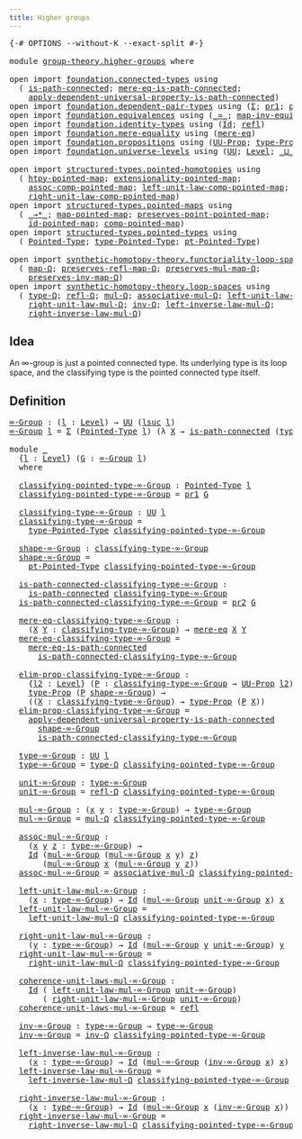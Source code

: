 ```yaml
---
title: Higher groups
---
```


<pre class="Agda"><a id="39" class="Symbol">{-#</a> <a id="43" class="Keyword">OPTIONS</a> <a id="51" class="Pragma">--without-K</a> <a id="63" class="Pragma">--exact-split</a> <a id="77" class="Symbol">#-}</a>

<a id="82" class="Keyword">module</a> <a id="89" href="group-theory.higher-groups.html" class="Module">group-theory.higher-groups</a> <a id="116" class="Keyword">where</a>

<a id="123" class="Keyword">open</a> <a id="128" class="Keyword">import</a> <a id="135" href="foundation.connected-types.html" class="Module">foundation.connected-types</a> <a id="162" class="Keyword">using</a>
  <a id="170" class="Symbol">(</a> <a id="172" href="foundation.connected-types.html#1757" class="Function">is-path-connected</a><a id="189" class="Symbol">;</a> <a id="191" href="foundation.connected-types.html#2146" class="Function">mere-eq-is-path-connected</a><a id="216" class="Symbol">;</a>
    <a id="222" href="foundation.connected-types.html#3839" class="Function">apply-dependent-universal-property-is-path-connected</a><a id="274" class="Symbol">)</a>
<a id="276" class="Keyword">open</a> <a id="281" class="Keyword">import</a> <a id="288" href="foundation.dependent-pair-types.html" class="Module">foundation.dependent-pair-types</a> <a id="320" class="Keyword">using</a> <a id="326" class="Symbol">(</a><a id="327" href="foundation-core.dependent-pair-types.html#515" class="Record">Σ</a><a id="328" class="Symbol">;</a> <a id="330" href="foundation-core.dependent-pair-types.html#605" class="Field">pr1</a><a id="333" class="Symbol">;</a> <a id="335" href="foundation-core.dependent-pair-types.html#617" class="Field">pr2</a><a id="338" class="Symbol">)</a>
<a id="340" class="Keyword">open</a> <a id="345" class="Keyword">import</a> <a id="352" href="foundation.equivalences.html" class="Module">foundation.equivalences</a> <a id="376" class="Keyword">using</a> <a id="382" class="Symbol">(</a><a id="383" href="foundation-core.equivalences.html#1621" class="Function Operator">_≃_</a><a id="386" class="Symbol">;</a> <a id="388" href="foundation-core.equivalences.html#5036" class="Function">map-inv-equiv</a><a id="401" class="Symbol">)</a>
<a id="403" class="Keyword">open</a> <a id="408" class="Keyword">import</a> <a id="415" href="foundation.identity-types.html" class="Module">foundation.identity-types</a> <a id="441" class="Keyword">using</a> <a id="447" class="Symbol">(</a><a id="448" href="foundation-core.identity-types.html#1767" class="Datatype">Id</a><a id="450" class="Symbol">;</a> <a id="452" href="foundation-core.identity-types.html#1820" class="InductiveConstructor">refl</a><a id="456" class="Symbol">)</a>
<a id="458" class="Keyword">open</a> <a id="463" class="Keyword">import</a> <a id="470" href="foundation.mere-equality.html" class="Module">foundation.mere-equality</a> <a id="495" class="Keyword">using</a> <a id="501" class="Symbol">(</a><a id="502" href="foundation.mere-equality.html#1109" class="Function">mere-eq</a><a id="509" class="Symbol">)</a>
<a id="511" class="Keyword">open</a> <a id="516" class="Keyword">import</a> <a id="523" href="foundation.propositions.html" class="Module">foundation.propositions</a> <a id="547" class="Keyword">using</a> <a id="553" class="Symbol">(</a><a id="554" href="foundation-core.propositions.html#1393" class="Function">UU-Prop</a><a id="561" class="Symbol">;</a> <a id="563" href="foundation-core.propositions.html#1495" class="Function">type-Prop</a><a id="572" class="Symbol">)</a>
<a id="574" class="Keyword">open</a> <a id="579" class="Keyword">import</a> <a id="586" href="foundation.universe-levels.html" class="Module">foundation.universe-levels</a> <a id="613" class="Keyword">using</a> <a id="619" class="Symbol">(</a><a id="620" href="foundation-core.universe-levels.html#235" class="Primitive">UU</a><a id="622" class="Symbol">;</a> <a id="624" href="Agda.Primitive.html#597" class="Postulate">Level</a><a id="629" class="Symbol">;</a> <a id="631" href="Agda.Primitive.html#810" class="Primitive Operator">_⊔_</a><a id="634" class="Symbol">;</a> <a id="636" href="Agda.Primitive.html#780" class="Primitive">lsuc</a><a id="640" class="Symbol">)</a>

<a id="643" class="Keyword">open</a> <a id="648" class="Keyword">import</a> <a id="655" href="structured-types.pointed-homotopies.html" class="Module">structured-types.pointed-homotopies</a> <a id="691" class="Keyword">using</a>
  <a id="699" class="Symbol">(</a> <a id="701" href="structured-types.pointed-homotopies.html#2941" class="Function">htpy-pointed-map</a><a id="717" class="Symbol">;</a> <a id="719" href="structured-types.pointed-homotopies.html#3058" class="Function">extensionality-pointed-map</a><a id="745" class="Symbol">;</a>
    <a id="751" href="structured-types.pointed-homotopies.html#4119" class="Function">assoc-comp-pointed-map</a><a id="773" class="Symbol">;</a> <a id="775" href="structured-types.pointed-homotopies.html#3507" class="Function">left-unit-law-comp-pointed-map</a><a id="805" class="Symbol">;</a>
    <a id="811" href="structured-types.pointed-homotopies.html#3874" class="Function">right-unit-law-comp-pointed-map</a><a id="842" class="Symbol">)</a>
<a id="844" class="Keyword">open</a> <a id="849" class="Keyword">import</a> <a id="856" href="structured-types.pointed-maps.html" class="Module">structured-types.pointed-maps</a> <a id="886" class="Keyword">using</a>
  <a id="894" class="Symbol">(</a> <a id="896" href="structured-types.pointed-maps.html#968" class="Function Operator">_→*_</a><a id="900" class="Symbol">;</a> <a id="902" href="structured-types.pointed-maps.html#1528" class="Function">map-pointed-map</a><a id="917" class="Symbol">;</a> <a id="919" href="structured-types.pointed-maps.html#1628" class="Function">preserves-point-pointed-map</a><a id="946" class="Symbol">;</a>
    <a id="952" href="structured-types.pointed-maps.html#3529" class="Function">id-pointed-map</a><a id="966" class="Symbol">;</a> <a id="968" href="structured-types.pointed-maps.html#3204" class="Function">comp-pointed-map</a><a id="984" class="Symbol">)</a>
<a id="986" class="Keyword">open</a> <a id="991" class="Keyword">import</a> <a id="998" href="structured-types.pointed-types.html" class="Module">structured-types.pointed-types</a> <a id="1029" class="Keyword">using</a>
  <a id="1037" class="Symbol">(</a> <a id="1039" href="structured-types.pointed-types.html#383" class="Function">Pointed-Type</a><a id="1051" class="Symbol">;</a> <a id="1053" href="structured-types.pointed-types.html#518" class="Function">type-Pointed-Type</a><a id="1070" class="Symbol">;</a> <a id="1072" href="structured-types.pointed-types.html#576" class="Function">pt-Pointed-Type</a><a id="1087" class="Symbol">)</a>

<a id="1090" class="Keyword">open</a> <a id="1095" class="Keyword">import</a> <a id="1102" href="synthetic-homotopy-theory.functoriality-loop-spaces.html" class="Module">synthetic-homotopy-theory.functoriality-loop-spaces</a> <a id="1154" class="Keyword">using</a>
  <a id="1162" class="Symbol">(</a> <a id="1164" href="synthetic-homotopy-theory.functoriality-loop-spaces.html#1184" class="Function">map-Ω</a><a id="1169" class="Symbol">;</a> <a id="1171" href="synthetic-homotopy-theory.functoriality-loop-spaces.html#1324" class="Function">preserves-refl-map-Ω</a><a id="1191" class="Symbol">;</a> <a id="1193" href="synthetic-homotopy-theory.functoriality-loop-spaces.html#1504" class="Function">preserves-mul-map-Ω</a><a id="1212" class="Symbol">;</a>
    <a id="1218" href="synthetic-homotopy-theory.functoriality-loop-spaces.html#1894" class="Function">preserves-inv-map-Ω</a><a id="1237" class="Symbol">)</a>
<a id="1239" class="Keyword">open</a> <a id="1244" class="Keyword">import</a> <a id="1251" href="synthetic-homotopy-theory.loop-spaces.html" class="Module">synthetic-homotopy-theory.loop-spaces</a> <a id="1289" class="Keyword">using</a>
  <a id="1297" class="Symbol">(</a> <a id="1299" href="synthetic-homotopy-theory.loop-spaces.html#1115" class="Function">type-Ω</a><a id="1305" class="Symbol">;</a> <a id="1307" href="synthetic-homotopy-theory.loop-spaces.html#1186" class="Function">refl-Ω</a><a id="1313" class="Symbol">;</a> <a id="1315" href="synthetic-homotopy-theory.loop-spaces.html#1376" class="Function">mul-Ω</a><a id="1320" class="Symbol">;</a> <a id="1322" href="synthetic-homotopy-theory.loop-spaces.html#2799" class="Function">associative-mul-Ω</a><a id="1339" class="Symbol">;</a> <a id="1341" href="synthetic-homotopy-theory.loop-spaces.html#1626" class="Function">left-unit-law-mul-Ω</a><a id="1360" class="Symbol">;</a>
    <a id="1366" href="synthetic-homotopy-theory.loop-spaces.html#1736" class="Function">right-unit-law-mul-Ω</a><a id="1386" class="Symbol">;</a> <a id="1388" href="synthetic-homotopy-theory.loop-spaces.html#2257" class="Function">inv-Ω</a><a id="1393" class="Symbol">;</a> <a id="1395" href="synthetic-homotopy-theory.loop-spaces.html#2302" class="Function">left-inverse-law-mul-Ω</a><a id="1417" class="Symbol">;</a>
    <a id="1423" href="synthetic-homotopy-theory.loop-spaces.html#2427" class="Function">right-inverse-law-mul-Ω</a><a id="1446" class="Symbol">)</a>
</pre>
## Idea

An ∞-group is just a pointed connected type. Its underlying type is its loop space, and the classifying type is the pointed connected type itself.

## Definition

<pre class="Agda"><a id="∞-Group"></a><a id="1633" href="group-theory.higher-groups.html#1633" class="Function">∞-Group</a> <a id="1641" class="Symbol">:</a> <a id="1643" class="Symbol">(</a><a id="1644" href="group-theory.higher-groups.html#1644" class="Bound">l</a> <a id="1646" class="Symbol">:</a> <a id="1648" href="Agda.Primitive.html#597" class="Postulate">Level</a><a id="1653" class="Symbol">)</a> <a id="1655" class="Symbol">→</a> <a id="1657" href="foundation-core.universe-levels.html#235" class="Primitive">UU</a> <a id="1660" class="Symbol">(</a><a id="1661" href="Agda.Primitive.html#780" class="Primitive">lsuc</a> <a id="1666" href="group-theory.higher-groups.html#1644" class="Bound">l</a><a id="1667" class="Symbol">)</a>
<a id="1669" href="group-theory.higher-groups.html#1633" class="Function">∞-Group</a> <a id="1677" href="group-theory.higher-groups.html#1677" class="Bound">l</a> <a id="1679" class="Symbol">=</a> <a id="1681" href="foundation-core.dependent-pair-types.html#515" class="Record">Σ</a> <a id="1683" class="Symbol">(</a><a id="1684" href="structured-types.pointed-types.html#383" class="Function">Pointed-Type</a> <a id="1697" href="group-theory.higher-groups.html#1677" class="Bound">l</a><a id="1698" class="Symbol">)</a> <a id="1700" class="Symbol">(λ</a> <a id="1703" href="group-theory.higher-groups.html#1703" class="Bound">X</a> <a id="1705" class="Symbol">→</a> <a id="1707" href="foundation.connected-types.html#1757" class="Function">is-path-connected</a> <a id="1725" class="Symbol">(</a><a id="1726" href="structured-types.pointed-types.html#518" class="Function">type-Pointed-Type</a> <a id="1744" href="group-theory.higher-groups.html#1703" class="Bound">X</a><a id="1745" class="Symbol">))</a>

<a id="1749" class="Keyword">module</a> <a id="1756" href="group-theory.higher-groups.html#1756" class="Module">_</a>
  <a id="1760" class="Symbol">{</a><a id="1761" href="group-theory.higher-groups.html#1761" class="Bound">l</a> <a id="1763" class="Symbol">:</a> <a id="1765" href="Agda.Primitive.html#597" class="Postulate">Level</a><a id="1770" class="Symbol">}</a> <a id="1772" class="Symbol">(</a><a id="1773" href="group-theory.higher-groups.html#1773" class="Bound">G</a> <a id="1775" class="Symbol">:</a> <a id="1777" href="group-theory.higher-groups.html#1633" class="Function">∞-Group</a> <a id="1785" href="group-theory.higher-groups.html#1761" class="Bound">l</a><a id="1786" class="Symbol">)</a>
  <a id="1790" class="Keyword">where</a>

  <a id="1799" href="group-theory.higher-groups.html#1799" class="Function">classifying-pointed-type-∞-Group</a> <a id="1832" class="Symbol">:</a> <a id="1834" href="structured-types.pointed-types.html#383" class="Function">Pointed-Type</a> <a id="1847" href="group-theory.higher-groups.html#1761" class="Bound">l</a>
  <a id="1851" href="group-theory.higher-groups.html#1799" class="Function">classifying-pointed-type-∞-Group</a> <a id="1884" class="Symbol">=</a> <a id="1886" href="foundation-core.dependent-pair-types.html#605" class="Field">pr1</a> <a id="1890" href="group-theory.higher-groups.html#1773" class="Bound">G</a>

  <a id="1895" href="group-theory.higher-groups.html#1895" class="Function">classifying-type-∞-Group</a> <a id="1920" class="Symbol">:</a> <a id="1922" href="foundation-core.universe-levels.html#235" class="Primitive">UU</a> <a id="1925" href="group-theory.higher-groups.html#1761" class="Bound">l</a>
  <a id="1929" href="group-theory.higher-groups.html#1895" class="Function">classifying-type-∞-Group</a> <a id="1954" class="Symbol">=</a>
    <a id="1960" href="structured-types.pointed-types.html#518" class="Function">type-Pointed-Type</a> <a id="1978" href="group-theory.higher-groups.html#1799" class="Function">classifying-pointed-type-∞-Group</a>

  <a id="2014" href="group-theory.higher-groups.html#2014" class="Function">shape-∞-Group</a> <a id="2028" class="Symbol">:</a> <a id="2030" href="group-theory.higher-groups.html#1895" class="Function">classifying-type-∞-Group</a>
  <a id="2057" href="group-theory.higher-groups.html#2014" class="Function">shape-∞-Group</a> <a id="2071" class="Symbol">=</a>
    <a id="2077" href="structured-types.pointed-types.html#576" class="Function">pt-Pointed-Type</a> <a id="2093" href="group-theory.higher-groups.html#1799" class="Function">classifying-pointed-type-∞-Group</a>

  <a id="2129" href="group-theory.higher-groups.html#2129" class="Function">is-path-connected-classifying-type-∞-Group</a> <a id="2172" class="Symbol">:</a>
    <a id="2178" href="foundation.connected-types.html#1757" class="Function">is-path-connected</a> <a id="2196" href="group-theory.higher-groups.html#1895" class="Function">classifying-type-∞-Group</a>
  <a id="2223" href="group-theory.higher-groups.html#2129" class="Function">is-path-connected-classifying-type-∞-Group</a> <a id="2266" class="Symbol">=</a> <a id="2268" href="foundation-core.dependent-pair-types.html#617" class="Field">pr2</a> <a id="2272" href="group-theory.higher-groups.html#1773" class="Bound">G</a>

  <a id="2277" href="group-theory.higher-groups.html#2277" class="Function">mere-eq-classifying-type-∞-Group</a> <a id="2310" class="Symbol">:</a>
    <a id="2316" class="Symbol">(</a><a id="2317" href="group-theory.higher-groups.html#2317" class="Bound">X</a> <a id="2319" href="group-theory.higher-groups.html#2319" class="Bound">Y</a> <a id="2321" class="Symbol">:</a> <a id="2323" href="group-theory.higher-groups.html#1895" class="Function">classifying-type-∞-Group</a><a id="2347" class="Symbol">)</a> <a id="2349" class="Symbol">→</a> <a id="2351" href="foundation.mere-equality.html#1109" class="Function">mere-eq</a> <a id="2359" href="group-theory.higher-groups.html#2317" class="Bound">X</a> <a id="2361" href="group-theory.higher-groups.html#2319" class="Bound">Y</a>
  <a id="2365" href="group-theory.higher-groups.html#2277" class="Function">mere-eq-classifying-type-∞-Group</a> <a id="2398" class="Symbol">=</a>
    <a id="2404" href="foundation.connected-types.html#2146" class="Function">mere-eq-is-path-connected</a>
      <a id="2436" href="group-theory.higher-groups.html#2129" class="Function">is-path-connected-classifying-type-∞-Group</a>

  <a id="2482" href="group-theory.higher-groups.html#2482" class="Function">elim-prop-classifying-type-∞-Group</a> <a id="2517" class="Symbol">:</a>
    <a id="2523" class="Symbol">{</a><a id="2524" href="group-theory.higher-groups.html#2524" class="Bound">l2</a> <a id="2527" class="Symbol">:</a> <a id="2529" href="Agda.Primitive.html#597" class="Postulate">Level</a><a id="2534" class="Symbol">}</a> <a id="2536" class="Symbol">(</a><a id="2537" href="group-theory.higher-groups.html#2537" class="Bound">P</a> <a id="2539" class="Symbol">:</a> <a id="2541" href="group-theory.higher-groups.html#1895" class="Function">classifying-type-∞-Group</a> <a id="2566" class="Symbol">→</a> <a id="2568" href="foundation-core.propositions.html#1393" class="Function">UU-Prop</a> <a id="2576" href="group-theory.higher-groups.html#2524" class="Bound">l2</a><a id="2578" class="Symbol">)</a> <a id="2580" class="Symbol">→</a>
    <a id="2586" href="foundation-core.propositions.html#1495" class="Function">type-Prop</a> <a id="2596" class="Symbol">(</a><a id="2597" href="group-theory.higher-groups.html#2537" class="Bound">P</a> <a id="2599" href="group-theory.higher-groups.html#2014" class="Function">shape-∞-Group</a><a id="2612" class="Symbol">)</a> <a id="2614" class="Symbol">→</a>
    <a id="2620" class="Symbol">((</a><a id="2622" href="group-theory.higher-groups.html#2622" class="Bound">X</a> <a id="2624" class="Symbol">:</a> <a id="2626" href="group-theory.higher-groups.html#1895" class="Function">classifying-type-∞-Group</a><a id="2650" class="Symbol">)</a> <a id="2652" class="Symbol">→</a> <a id="2654" href="foundation-core.propositions.html#1495" class="Function">type-Prop</a> <a id="2664" class="Symbol">(</a><a id="2665" href="group-theory.higher-groups.html#2537" class="Bound">P</a> <a id="2667" href="group-theory.higher-groups.html#2622" class="Bound">X</a><a id="2668" class="Symbol">))</a>
  <a id="2673" href="group-theory.higher-groups.html#2482" class="Function">elim-prop-classifying-type-∞-Group</a> <a id="2708" class="Symbol">=</a>
    <a id="2714" href="foundation.connected-types.html#3839" class="Function">apply-dependent-universal-property-is-path-connected</a>
      <a id="2773" href="group-theory.higher-groups.html#2014" class="Function">shape-∞-Group</a>
      <a id="2793" href="group-theory.higher-groups.html#2129" class="Function">is-path-connected-classifying-type-∞-Group</a>

  <a id="2839" href="group-theory.higher-groups.html#2839" class="Function">type-∞-Group</a> <a id="2852" class="Symbol">:</a> <a id="2854" href="foundation-core.universe-levels.html#235" class="Primitive">UU</a> <a id="2857" href="group-theory.higher-groups.html#1761" class="Bound">l</a>
  <a id="2861" href="group-theory.higher-groups.html#2839" class="Function">type-∞-Group</a> <a id="2874" class="Symbol">=</a> <a id="2876" href="synthetic-homotopy-theory.loop-spaces.html#1115" class="Function">type-Ω</a> <a id="2883" href="group-theory.higher-groups.html#1799" class="Function">classifying-pointed-type-∞-Group</a>

  <a id="2919" href="group-theory.higher-groups.html#2919" class="Function">unit-∞-Group</a> <a id="2932" class="Symbol">:</a> <a id="2934" href="group-theory.higher-groups.html#2839" class="Function">type-∞-Group</a>
  <a id="2949" href="group-theory.higher-groups.html#2919" class="Function">unit-∞-Group</a> <a id="2962" class="Symbol">=</a> <a id="2964" href="synthetic-homotopy-theory.loop-spaces.html#1186" class="Function">refl-Ω</a> <a id="2971" href="group-theory.higher-groups.html#1799" class="Function">classifying-pointed-type-∞-Group</a>

  <a id="3007" href="group-theory.higher-groups.html#3007" class="Function">mul-∞-Group</a> <a id="3019" class="Symbol">:</a> <a id="3021" class="Symbol">(</a><a id="3022" href="group-theory.higher-groups.html#3022" class="Bound">x</a> <a id="3024" href="group-theory.higher-groups.html#3024" class="Bound">y</a> <a id="3026" class="Symbol">:</a> <a id="3028" href="group-theory.higher-groups.html#2839" class="Function">type-∞-Group</a><a id="3040" class="Symbol">)</a> <a id="3042" class="Symbol">→</a> <a id="3044" href="group-theory.higher-groups.html#2839" class="Function">type-∞-Group</a>
  <a id="3059" href="group-theory.higher-groups.html#3007" class="Function">mul-∞-Group</a> <a id="3071" class="Symbol">=</a> <a id="3073" href="synthetic-homotopy-theory.loop-spaces.html#1376" class="Function">mul-Ω</a> <a id="3079" href="group-theory.higher-groups.html#1799" class="Function">classifying-pointed-type-∞-Group</a>

  <a id="3115" href="group-theory.higher-groups.html#3115" class="Function">assoc-mul-∞-Group</a> <a id="3133" class="Symbol">:</a>
    <a id="3139" class="Symbol">(</a><a id="3140" href="group-theory.higher-groups.html#3140" class="Bound">x</a> <a id="3142" href="group-theory.higher-groups.html#3142" class="Bound">y</a> <a id="3144" href="group-theory.higher-groups.html#3144" class="Bound">z</a> <a id="3146" class="Symbol">:</a> <a id="3148" href="group-theory.higher-groups.html#2839" class="Function">type-∞-Group</a><a id="3160" class="Symbol">)</a> <a id="3162" class="Symbol">→</a>
    <a id="3168" href="foundation-core.identity-types.html#1767" class="Datatype">Id</a> <a id="3171" class="Symbol">(</a><a id="3172" href="group-theory.higher-groups.html#3007" class="Function">mul-∞-Group</a> <a id="3184" class="Symbol">(</a><a id="3185" href="group-theory.higher-groups.html#3007" class="Function">mul-∞-Group</a> <a id="3197" href="group-theory.higher-groups.html#3140" class="Bound">x</a> <a id="3199" href="group-theory.higher-groups.html#3142" class="Bound">y</a><a id="3200" class="Symbol">)</a> <a id="3202" href="group-theory.higher-groups.html#3144" class="Bound">z</a><a id="3203" class="Symbol">)</a>
       <a id="3212" class="Symbol">(</a><a id="3213" href="group-theory.higher-groups.html#3007" class="Function">mul-∞-Group</a> <a id="3225" href="group-theory.higher-groups.html#3140" class="Bound">x</a> <a id="3227" class="Symbol">(</a><a id="3228" href="group-theory.higher-groups.html#3007" class="Function">mul-∞-Group</a> <a id="3240" href="group-theory.higher-groups.html#3142" class="Bound">y</a> <a id="3242" href="group-theory.higher-groups.html#3144" class="Bound">z</a><a id="3243" class="Symbol">))</a>
  <a id="3248" href="group-theory.higher-groups.html#3115" class="Function">assoc-mul-∞-Group</a> <a id="3266" class="Symbol">=</a> <a id="3268" href="synthetic-homotopy-theory.loop-spaces.html#2799" class="Function">associative-mul-Ω</a> <a id="3286" href="group-theory.higher-groups.html#1799" class="Function">classifying-pointed-type-∞-Group</a>

  <a id="3322" href="group-theory.higher-groups.html#3322" class="Function">left-unit-law-mul-∞-Group</a> <a id="3348" class="Symbol">:</a>
    <a id="3354" class="Symbol">(</a><a id="3355" href="group-theory.higher-groups.html#3355" class="Bound">x</a> <a id="3357" class="Symbol">:</a> <a id="3359" href="group-theory.higher-groups.html#2839" class="Function">type-∞-Group</a><a id="3371" class="Symbol">)</a> <a id="3373" class="Symbol">→</a> <a id="3375" href="foundation-core.identity-types.html#1767" class="Datatype">Id</a> <a id="3378" class="Symbol">(</a><a id="3379" href="group-theory.higher-groups.html#3007" class="Function">mul-∞-Group</a> <a id="3391" href="group-theory.higher-groups.html#2919" class="Function">unit-∞-Group</a> <a id="3404" href="group-theory.higher-groups.html#3355" class="Bound">x</a><a id="3405" class="Symbol">)</a> <a id="3407" href="group-theory.higher-groups.html#3355" class="Bound">x</a>
  <a id="3411" href="group-theory.higher-groups.html#3322" class="Function">left-unit-law-mul-∞-Group</a> <a id="3437" class="Symbol">=</a>
    <a id="3443" href="synthetic-homotopy-theory.loop-spaces.html#1626" class="Function">left-unit-law-mul-Ω</a> <a id="3463" href="group-theory.higher-groups.html#1799" class="Function">classifying-pointed-type-∞-Group</a>

  <a id="3499" href="group-theory.higher-groups.html#3499" class="Function">right-unit-law-mul-∞-Group</a> <a id="3526" class="Symbol">:</a>
    <a id="3532" class="Symbol">(</a><a id="3533" href="group-theory.higher-groups.html#3533" class="Bound">y</a> <a id="3535" class="Symbol">:</a> <a id="3537" href="group-theory.higher-groups.html#2839" class="Function">type-∞-Group</a><a id="3549" class="Symbol">)</a> <a id="3551" class="Symbol">→</a> <a id="3553" href="foundation-core.identity-types.html#1767" class="Datatype">Id</a> <a id="3556" class="Symbol">(</a><a id="3557" href="group-theory.higher-groups.html#3007" class="Function">mul-∞-Group</a> <a id="3569" href="group-theory.higher-groups.html#3533" class="Bound">y</a> <a id="3571" href="group-theory.higher-groups.html#2919" class="Function">unit-∞-Group</a><a id="3583" class="Symbol">)</a> <a id="3585" href="group-theory.higher-groups.html#3533" class="Bound">y</a>
  <a id="3589" href="group-theory.higher-groups.html#3499" class="Function">right-unit-law-mul-∞-Group</a> <a id="3616" class="Symbol">=</a>
    <a id="3622" href="synthetic-homotopy-theory.loop-spaces.html#1736" class="Function">right-unit-law-mul-Ω</a> <a id="3643" href="group-theory.higher-groups.html#1799" class="Function">classifying-pointed-type-∞-Group</a>

  <a id="3679" href="group-theory.higher-groups.html#3679" class="Function">coherence-unit-laws-mul-∞-Group</a> <a id="3711" class="Symbol">:</a>
    <a id="3717" href="foundation-core.identity-types.html#1767" class="Datatype">Id</a> <a id="3720" class="Symbol">(</a> <a id="3722" href="group-theory.higher-groups.html#3322" class="Function">left-unit-law-mul-∞-Group</a> <a id="3748" href="group-theory.higher-groups.html#2919" class="Function">unit-∞-Group</a><a id="3760" class="Symbol">)</a>
       <a id="3769" class="Symbol">(</a> <a id="3771" href="group-theory.higher-groups.html#3499" class="Function">right-unit-law-mul-∞-Group</a> <a id="3798" href="group-theory.higher-groups.html#2919" class="Function">unit-∞-Group</a><a id="3810" class="Symbol">)</a>
  <a id="3814" href="group-theory.higher-groups.html#3679" class="Function">coherence-unit-laws-mul-∞-Group</a> <a id="3846" class="Symbol">=</a> <a id="3848" href="foundation-core.identity-types.html#1820" class="InductiveConstructor">refl</a>

  <a id="3856" href="group-theory.higher-groups.html#3856" class="Function">inv-∞-Group</a> <a id="3868" class="Symbol">:</a> <a id="3870" href="group-theory.higher-groups.html#2839" class="Function">type-∞-Group</a> <a id="3883" class="Symbol">→</a> <a id="3885" href="group-theory.higher-groups.html#2839" class="Function">type-∞-Group</a>
  <a id="3900" href="group-theory.higher-groups.html#3856" class="Function">inv-∞-Group</a> <a id="3912" class="Symbol">=</a> <a id="3914" href="synthetic-homotopy-theory.loop-spaces.html#2257" class="Function">inv-Ω</a> <a id="3920" href="group-theory.higher-groups.html#1799" class="Function">classifying-pointed-type-∞-Group</a>

  <a id="3956" href="group-theory.higher-groups.html#3956" class="Function">left-inverse-law-mul-∞-Group</a> <a id="3985" class="Symbol">:</a>
    <a id="3991" class="Symbol">(</a><a id="3992" href="group-theory.higher-groups.html#3992" class="Bound">x</a> <a id="3994" class="Symbol">:</a> <a id="3996" href="group-theory.higher-groups.html#2839" class="Function">type-∞-Group</a><a id="4008" class="Symbol">)</a> <a id="4010" class="Symbol">→</a> <a id="4012" href="foundation-core.identity-types.html#1767" class="Datatype">Id</a> <a id="4015" class="Symbol">(</a><a id="4016" href="group-theory.higher-groups.html#3007" class="Function">mul-∞-Group</a> <a id="4028" class="Symbol">(</a><a id="4029" href="group-theory.higher-groups.html#3856" class="Function">inv-∞-Group</a> <a id="4041" href="group-theory.higher-groups.html#3992" class="Bound">x</a><a id="4042" class="Symbol">)</a> <a id="4044" href="group-theory.higher-groups.html#3992" class="Bound">x</a><a id="4045" class="Symbol">)</a> <a id="4047" href="group-theory.higher-groups.html#2919" class="Function">unit-∞-Group</a>
  <a id="4062" href="group-theory.higher-groups.html#3956" class="Function">left-inverse-law-mul-∞-Group</a> <a id="4091" class="Symbol">=</a>
    <a id="4097" href="synthetic-homotopy-theory.loop-spaces.html#2302" class="Function">left-inverse-law-mul-Ω</a> <a id="4120" href="group-theory.higher-groups.html#1799" class="Function">classifying-pointed-type-∞-Group</a>

  <a id="4156" href="group-theory.higher-groups.html#4156" class="Function">right-inverse-law-mul-∞-Group</a> <a id="4186" class="Symbol">:</a>
    <a id="4192" class="Symbol">(</a><a id="4193" href="group-theory.higher-groups.html#4193" class="Bound">x</a> <a id="4195" class="Symbol">:</a> <a id="4197" href="group-theory.higher-groups.html#2839" class="Function">type-∞-Group</a><a id="4209" class="Symbol">)</a> <a id="4211" class="Symbol">→</a> <a id="4213" href="foundation-core.identity-types.html#1767" class="Datatype">Id</a> <a id="4216" class="Symbol">(</a><a id="4217" href="group-theory.higher-groups.html#3007" class="Function">mul-∞-Group</a> <a id="4229" href="group-theory.higher-groups.html#4193" class="Bound">x</a> <a id="4231" class="Symbol">(</a><a id="4232" href="group-theory.higher-groups.html#3856" class="Function">inv-∞-Group</a> <a id="4244" href="group-theory.higher-groups.html#4193" class="Bound">x</a><a id="4245" class="Symbol">))</a> <a id="4248" href="group-theory.higher-groups.html#2919" class="Function">unit-∞-Group</a>
  <a id="4263" href="group-theory.higher-groups.html#4156" class="Function">right-inverse-law-mul-∞-Group</a> <a id="4293" class="Symbol">=</a>
    <a id="4299" href="synthetic-homotopy-theory.loop-spaces.html#2427" class="Function">right-inverse-law-mul-Ω</a> <a id="4323" href="group-theory.higher-groups.html#1799" class="Function">classifying-pointed-type-∞-Group</a>
</pre>
